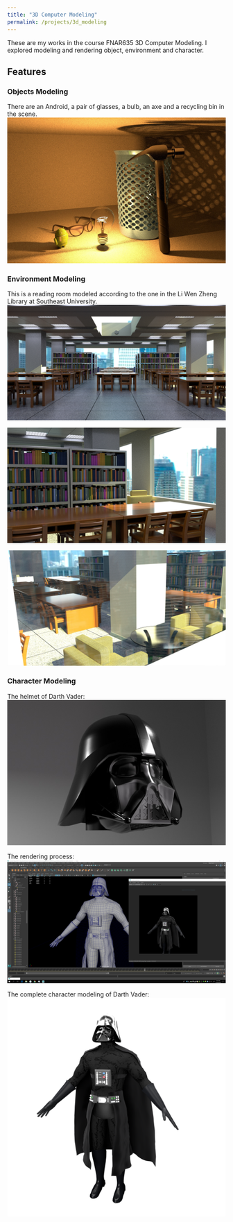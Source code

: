 ```yaml
---
title: "3D Computer Modeling"
permalink: /projects/3d_modeling
---
```


These are my works in the course FNAR635 3D Computer Modeling. I explored modeling and rendering object, environment and character.

## Features
### Objects Modeling
There are an Android, a pair of glasses, a bulb, an axe and a recycling bin in the scene.
![3D Computer Modeling Pic1: Objects](/assets/images/projects/3d_modeling/objects.jpg)  

### Environment Modeling
This is a reading room modeled according to the one in the Li Wen Zheng Library at Southeast University.
![3D Computer Modeling Pic2: Environment1](/assets/images/projects/3d_modeling/environment1.jpg)  

![3D Computer Modeling Pic3: Environment2](/assets/images/projects/3d_modeling/environment2.jpg)  

![3D Computer Modeling Pic4: Environment3](/assets/images/projects/3d_modeling/environment3.jpg)  


### Character Modeling
The helmet of Darth Vader:  
![3D Computer Modeling Pic6: Darth Vader Helmet](/assets/images/projects/3d_modeling/darth_vader_helmet.jpg)  

The rendering process:  
![3D Computer Modeling Pic5: Character Rendering](/assets/images/projects/3d_modeling/character_rendering.png)  

The complete character modeling of Darth Vader:  
![3D Computer Modeling Pic7: Darth Vader](/assets/images/projects/3d_modeling/character.png)
